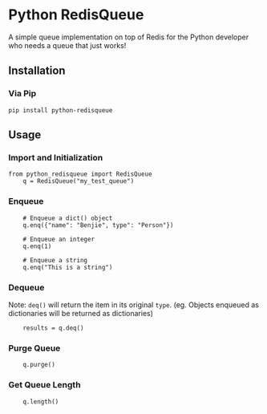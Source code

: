 # Python RedisQueue
A simple queue implementation on top of Redis for the Python developer who needs a queue that just works!


## Installation

### Via Pip
```
pip install python-redisqueue
```

## Usage

### Import and Initialization
```
from python_redisqueue import RedisQueue
    q = RedisQueue("my_test_queue")
```

### Enqueue

```
    # Enqueue a dict() object
    q.enq({"name": "Benjie", type": "Person"})

	# Enqueue an integer
    q.enq(1)

    # Enqueue a string
    q.enq("This is a string")

```

### Dequeue
Note: `deq()` will return the item in its original `type`. (eg. Objects enqueued as dictionaries will be returned as dictionaries)
```
    results = q.deq()
```

### Purge Queue

```
    q.purge()
```


### Get Queue Length
```
    q.length()
```
